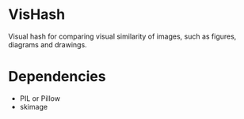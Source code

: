 # VisHash
Visual hash for comparing visual similarity of images, such as figures, diagrams and drawings.

# Dependencies
* PIL or Pillow
* skimage
